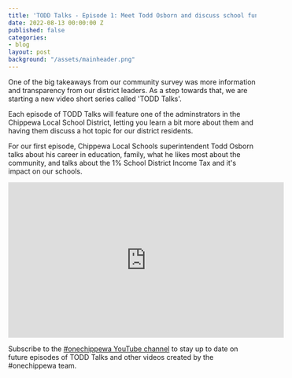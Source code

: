```yaml
---
title: 'TODD Talks - Episode 1: Meet Todd Osborn and discuss school funding'
date: 2022-08-13 00:00:00 Z
published: false
categories:
- blog
layout: post
background: "/assets/mainheader.png"
---
```


One of the big takeaways from our community survey was more information and transparency from our district leaders. As a step towards that, we are starting a new video short series called 'TODD Talks'.

Each episode of TODD Talks will feature one of the adminstrators in the Chippewa Local School District, letting you learn a bit more about them and having them discuss a hot topic for our district residents.

For our first episode, Chippewa Local Schools superintendent Todd Osborn talks about his career in education, family, what he likes most about the community, and talks about the 1% School District Income Tax and it's impact on our schools.

<iframe width="560" height="315" src="https://www.youtube.com/embed/8fl5P6DEYVU" title="YouTube video player" frameborder="0" allow="accelerometer; autoplay; clipboard-write; encrypted-media; gyroscope; picture-in-picture" allowfullscreen></iframe>

Subscribe to the [#onechippewa YouTube channel](https://www.youtube.com/channel/UCrK7A7vBVbCaJEu2F1jEPHQ) to stay up to date on future episodes of TODD Talks and other videos created by the #onechippewa team.
